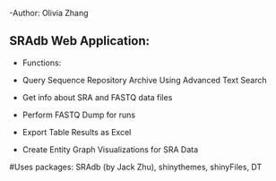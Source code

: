 -Author: Olivia Zhang 
## SRAdb Web Application:

- Functions:

- Query Sequence Repository Archive Using Advanced Text Search
- Get info about SRA and FASTQ data files 
- Perform FASTQ Dump for runs
- Export Table Results as Excel
- Create Entity Graph Visualizations for SRA Data 

#Uses packages: SRAdb (by Jack Zhu), shinythemes, shinyFiles, DT
